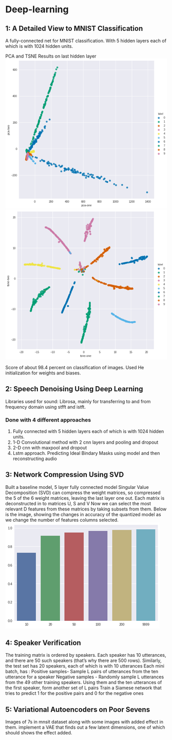 # Deep-learning
 ## 1: A Detailed View to MNIST Classification 
A fully-connected net for MNIST classification. 
With 5 hidden layers each of which is with 1024 hidden units. 

PCA and TSNE Results on last hidden layer
![PCA LAST LAYER]( https://github.com/Dhr11/Deep-learning/blob/master/mnist_pca_lastlayer.png)
![TSNE LAST LAYER]( https://github.com/Dhr11/Deep-learning/blob/master/mnist_tsne_lastlayer.png)

Score of about 98.4 percent on classification of images.
Used He initialization for weights and biases. 

## 2: Speech Denoising Using Deep Learning
Libraries used for sound: Librosa, mainly for transferring to and from frequency domain using stfft and istft.

### Done with 4 different approaches 
 
1.	Fully connected with 5 hidden layers each of which is with 1024 hidden units. 
2.	1-D Convolutional method with 2 cnn layers and pooling and dropout
3.	2-D cnn with maxpool and dropout
4.	Lstm approach. Predicting Ideal Bindary Masks using model and then reconstructing audio


## 3: Network Compression Using SVD

Built a baseline model, 5 layer fully connected model
Singular Value Decomposition (SVD) can compress the weight matrices, so compressed the 5 of the 6 weight matrices, leaving the last layer one out.
Each matrix is deconstructed in to matrices U, S and V
Now we can select the most relevant D features from these matrices by taking subsets from them.
Below is the image, showing the changes in accuracy of the quantized model as we change the number of features columns selected.
![Quantization scores](https://github.com/Dhr11/Deep-learning/blob/master/network_quantization.png)

 
## 4: Speaker Verification

The training matrix is ordered by speakers. Each speaker has 10 utterances, and there are 50 such speakers (that’s why there are 500 rows). Similarly, the test set has 20 speakers, each of which is with 10 utterances
Each mini batch, has : 
Positive samples- Sample L pairs of utterances from the ten utterance for a speaker
Negative samples - Randomly sample L utterances from the 49 other training speakers. Using them and the ten utterances of the first speaker, form another set of L pairs
Train a Siamese network that tries to predict 1 for the positive pairs and 0 for the negative ones


## 5: Variational Autoencoders on Poor Sevens

Images of 7s in mnsit dataset along with some images with added effect in them.
implement a VAE that finds out a few latent dimensions, one of which should shows the effect added.
